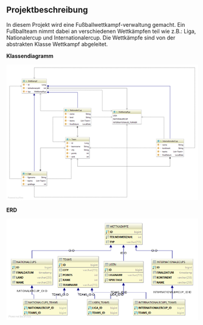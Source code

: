 




## Projektbeschreibung



In diesem Projekt wird eine Fußballwettkampf-verwaltung gemacht. Ein Fußballteam nimmt dabei an verschiedenen Wettkämpfen teil wie z.B.: Liga, Nationalercup und Internationalercup.
Die Wettkämpfe sind von der abstrakten Klasse Wettkampf abgeleitet.

**Klassendiagramm**

<img src="ClassDiagram.png"/>


**ERD**

<img src="ERD.png"/>
